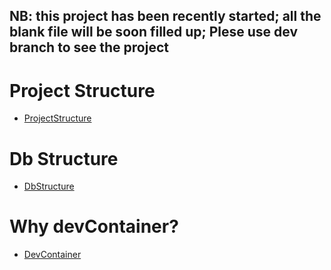 ## NB: this project has been recently started; all the blank file will be soon filled up; Plese use dev branch to see the project

# Project Structure

- [ProjectStructure](https://github.com/niclaurio/pokerApp/issues/1)


# Db Structure 
- [DbStructure](https://github.com/niclaurio/pokerApp/issues/6)


# Why devContainer?
- [DevContainer](https://github.com/niclaurio/pokerApp/issues/8)



